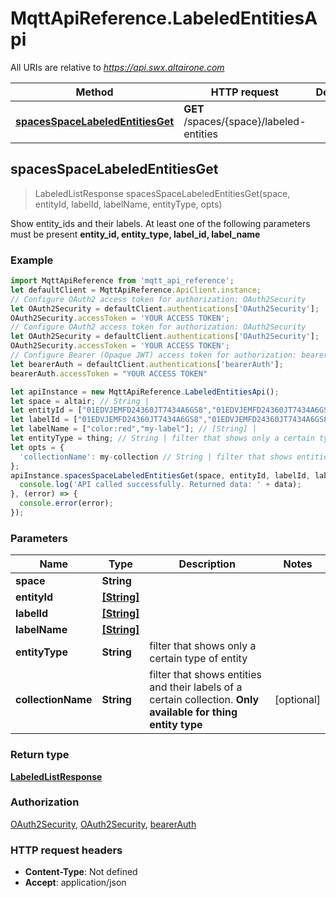 # MqttApiReference.LabeledEntitiesApi

All URIs are relative to *https://api.swx.altairone.com*

Method | HTTP request | Description
------------- | ------------- | -------------
[**spacesSpaceLabeledEntitiesGet**](LabeledEntitiesApi.md#spacesSpaceLabeledEntitiesGet) | **GET** /spaces/{space}/labeled-entities | 



## spacesSpaceLabeledEntitiesGet

> LabeledListResponse spacesSpaceLabeledEntitiesGet(space, entityId, labelId, labelName, entityType, opts)



Show entity_ids and their labels. At least one of the following parameters must be present **entity_id, entity_type, label_id, label_name**

### Example

```javascript
import MqttApiReference from 'mqtt_api_reference';
let defaultClient = MqttApiReference.ApiClient.instance;
// Configure OAuth2 access token for authorization: OAuth2Security
let OAuth2Security = defaultClient.authentications['OAuth2Security'];
OAuth2Security.accessToken = 'YOUR ACCESS TOKEN';
// Configure OAuth2 access token for authorization: OAuth2Security
let OAuth2Security = defaultClient.authentications['OAuth2Security'];
OAuth2Security.accessToken = 'YOUR ACCESS TOKEN';
// Configure Bearer (Opaque JWT) access token for authorization: bearerAuth
let bearerAuth = defaultClient.authentications['bearerAuth'];
bearerAuth.accessToken = "YOUR ACCESS TOKEN"

let apiInstance = new MqttApiReference.LabeledEntitiesApi();
let space = altair; // String | 
let entityId = ["01EDVJEMFD24360JT7434A6GS8","01EDVJEMFD24360JT7434A6GS8"]; // [String] | 
let labelId = ["01EDVJEMFD24360JT7434A6GS8","01EDVJEMFD24360JT7434A6GS8"]; // [String] | 
let labelName = ["color:red","my-label"]; // [String] | 
let entityType = thing; // String | filter that shows only a certain type of entity
let opts = {
  'collectionName': my-collection // String | filter that shows entities and their labels of a certain collection. **Only available for thing entity type**
};
apiInstance.spacesSpaceLabeledEntitiesGet(space, entityId, labelId, labelName, entityType, opts).then((data) => {
  console.log('API called successfully. Returned data: ' + data);
}, (error) => {
  console.error(error);
});

```

### Parameters


Name | Type | Description  | Notes
------------- | ------------- | ------------- | -------------
 **space** | **String**|  | 
 **entityId** | [**[String]**](String.md)|  | 
 **labelId** | [**[String]**](String.md)|  | 
 **labelName** | [**[String]**](String.md)|  | 
 **entityType** | **String**| filter that shows only a certain type of entity | 
 **collectionName** | **String**| filter that shows entities and their labels of a certain collection. **Only available for thing entity type** | [optional] 

### Return type

[**LabeledListResponse**](LabeledListResponse.md)

### Authorization

[OAuth2Security](../README.md#OAuth2Security), [OAuth2Security](../README.md#OAuth2Security), [bearerAuth](../README.md#bearerAuth)

### HTTP request headers

- **Content-Type**: Not defined
- **Accept**: application/json

